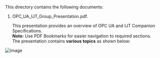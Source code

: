 This directory contains the following documents:

1. OPC_UA_IJT_Group_Presentation.pdf.
   
     This presentation provides an overview of OPC UA and IJT Companion Specifications.   
    **Note:** Use PDF Bookmarks for easier navigation to required sections. The presentation contains **various topics** as shown below:


![image](https://github.com/umati/UA-for-Industrial-Joining-Technologies/assets/56719162/0977bacf-0e78-4e82-b021-c6eca4f26578)



